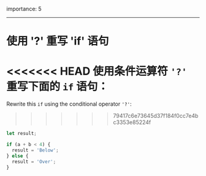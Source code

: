 importance: 5

---

# 使用 '?' 重写 'if' 语句

<<<<<<< HEAD
使用条件运算符 `'?'` 重写下面的 `if` 语句：
=======
Rewrite this `if` using the conditional operator `'?'`:
>>>>>>> 79417c6e73645d37f184f0cc7e4bc3353e85224f

```js
let result;

if (a + b < 4) {
  result = 'Below';
} else {
  result = 'Over';
}
```
